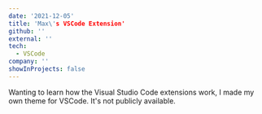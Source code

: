 ```yaml
---
date: '2021-12-05'
title: 'Max\'s VSCode Extension'
github: ''
external: ''
tech:
  - VSCode
company: ''
showInProjects: false
---
```


Wanting to learn how the Visual Studio Code extensions work, I made my own theme for VSCode. It's not publicly available.
